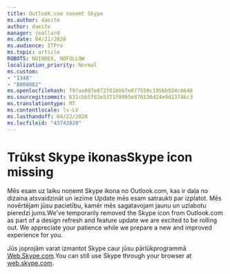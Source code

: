 ```yaml
---
title: Outlook.com noņemt Skype
ms.author: daeite
author: daeite
manager: joallard
ms.date: 04/21/2020
ms.audience: ITPro
ms.topic: article
ROBOTS: NOINDEX, NOFOLLOW
localization_priority: Normal
ms.custom:
- "1348"
- "8000082"
ms.openlocfilehash: f97aa887e072f01bbb7e077550c195bb934c6648
ms.sourcegitcommit: 631cbb5f03e5371f0995e976536d24e9d13746c3
ms.translationtype: MT
ms.contentlocale: lv-LV
ms.lasthandoff: 04/22/2020
ms.locfileid: "43743820"
---
```

# <a name="skype-icon-missing"></a><span data-ttu-id="7e41b-102">Trūkst Skype ikonas</span><span class="sxs-lookup"><span data-stu-id="7e41b-102">Skype icon missing</span></span>

<span data-ttu-id="7e41b-103">Mēs esam uz laiku noņemt Skype ikona no Outlook.com, kas ir daļa no dizaina atsvaidzināt un iezīme Update mēs esam satraukti par izplatot. Mēs novērtējam jūsu pacietību, kamēr mēs sagatavojam jaunu un uzlabotu pieredzi jums.</span><span class="sxs-lookup"><span data-stu-id="7e41b-103">We've temporarily removed the Skype icon from Outlook.com as part of a design refresh and feature update we are excited to be rolling out. We appreciate your patience while we prepare a new and improved experience for you.</span></span>

<span data-ttu-id="7e41b-104">Jūs joprojām varat izmantot Skype caur jūsu pārlūkprogrammā [Web.Skype.com](https://web.skype.com/).</span><span class="sxs-lookup"><span data-stu-id="7e41b-104">You can still use Skype through your browser at [web.skype.com](https://web.skype.com/).</span></span>
